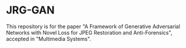 # JRG-GAN
This repository is for the paper "A Framework of Generative Adversarial Networks with Novel Loss for JPEG Restoration and Anti-Forensics", accepted in "Multimedia Systems".
